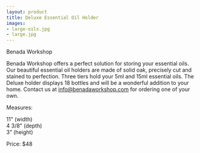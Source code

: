```yaml
---
layout: product
title: Deluxe Essential Oil Holder
images:
- large-oils.jpg
- large.jpg
---
```


Benada Workshop


Benada Workshop offers a perfect solution for storing your essential oils. Our beautiful essential oil holders are made of solid oak, precisely cut and stained to perfection. Three tiers hold your 5ml and 15ml essential oils. The Deluxe holder displays 18 bottles and will be a wonderful addition to your home.  Contact us at info@benadaworkshop.com for ordering one of your own.



Measures:  

11" (width)  
4 3/8" (depth)  
3” (height)  

Price: $48  
